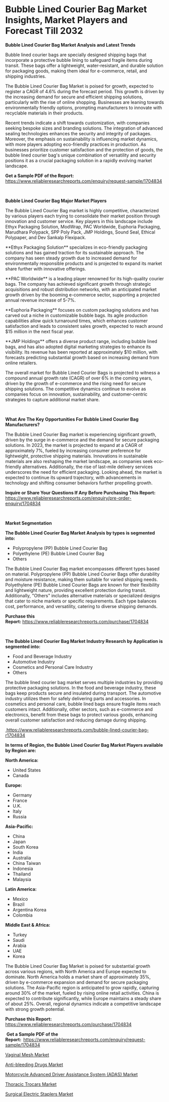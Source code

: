 <p><h1>Bubble Lined Courier Bag Market Insights, Market Players and Forecast Till 2032</h1></p><p><strong>Bubble Lined Courier Bag Market Analysis and Latest Trends</strong></p>
<p><p>Bubble lined courier bags are specially designed shipping bags that incorporate a protective bubble lining to safeguard fragile items during transit. These bags offer a lightweight, water-resistant, and durable solution for packaging goods, making them ideal for e-commerce, retail, and shipping industries.</p><p>The Bubble Lined Courier Bag Market is poised for growth, expected to register a CAGR of 4.6% during the forecast period. This growth is driven by the increasing demand for secure and efficient shipping solutions, particularly with the rise of online shopping. Businesses are leaning towards environmentally friendly options, prompting manufacturers to innovate with recyclable materials in their products.</p><p>Recent trends indicate a shift towards customization, with companies seeking bespoke sizes and branding solutions. The integration of advanced sealing technologies enhances the security and integrity of packages. Moreover, the emphasis on sustainability is influencing market dynamics, with more players adopting eco-friendly practices in production. As businesses prioritize customer satisfaction and the protection of goods, the bubble lined courier bag's unique combination of versatility and security positions it as a crucial packaging solution in a rapidly evolving market landscape.</p></p>
<p><strong>Get a Sample PDF of the Report:&nbsp;</strong> <a href="https://www.reliableresearchreports.com/enquiry/request-sample/1704834?utm_campaign=116&utm_medium=2&utm_source=Github&utm_content=ia&utm_term=09012025&utm_id=bubble-lined-courier-bag">https://www.reliableresearchreports.com/enquiry/request-sample/1704834</a></p>
<p>&nbsp;</p>
<p><strong>Bubble Lined Courier Bag Major Market Players</strong></p>
<p><p>The Bubble Lined Courier Bag market is highly competitive, characterized by various players each trying to consolidate their market position through innovation and customer service. Key players in this landscape include Ethyx Packaging Solution, ModWrap, PAC Worldwide, Euphoria Packaging, Marudhara Polypack, SPP Poly Pack, JMP Holdings, Sound Seal, Ethical Polypaper, and Dev Sankalp Flexipack.</p><p>**Ethyx Packaging Solution** specializes in eco-friendly packaging solutions and has gained traction for its sustainable approach. The company has seen steady growth due to increased demand for environmentally responsible products and is projected to expand its market share further with innovative offerings.</p><p>**PAC Worldwide** is a leading player renowned for its high-quality courier bags. The company has achieved significant growth through strategic acquisitions and robust distribution networks, with an anticipated market growth driven by the booming e-commerce sector, supporting a projected annual revenue increase of 5-7%.</p><p>**Euphoria Packaging** focuses on custom packaging solutions and has carved out a niche in customizable bubble bags. Its agile production capabilities allow quick turnaround times, which enhances customer satisfaction and leads to consistent sales growth, expected to reach around $15 million in the next fiscal year.</p><p>**JMP Holdings** offers a diverse product range, including bubble lined bags, and has also adopted digital marketing strategies to enhance its visibility. Its revenue has been reported at approximately $10 million, with forecasts predicting substantial growth based on increasing demand from online retailers.</p><p>The overall market for Bubble Lined Courier Bags is projected to witness a compound annual growth rate (CAGR) of over 6% in the coming years, driven by the growth of e-commerce and the rising need for secure shipping solutions. The competitive dynamics continue to evolve as companies focus on innovation, sustainability, and customer-centric strategies to capture additional market share.</p></p>
<p>&nbsp;</p>
<p><strong>What Are The Key Opportunities For Bubble Lined Courier Bag Manufacturers?</strong></p>
<p><p>The Bubble Lined Courier Bag market is experiencing significant growth, driven by the surge in e-commerce and the demand for secure packaging solutions. In 2023, the market is projected to expand at a CAGR of approximately 7%, fueled by increasing consumer preference for lightweight, protective shipping materials. Innovations in sustainable materials are also reshaping the market landscape, as companies seek eco-friendly alternatives. Additionally, the rise of last-mile delivery services underscores the need for efficient packaging. Looking ahead, the market is expected to continue its upward trajectory, with advancements in technology and shifting consumer behaviors further propelling growth.</p></p>
<p><strong>Inquire or Share Your Questions If Any Before Purchasing This Report:</strong> <a href="https://www.reliableresearchreports.com/enquiry/pre-order-enquiry/1704834?utm_campaign=116&utm_medium=2&utm_source=Github&utm_content=ia&utm_term=09012025&utm_id=bubble-lined-courier-bag">https://www.reliableresearchreports.com/enquiry/pre-order-enquiry/1704834</a></p>
<p>&nbsp;</p>
<p><strong>Market Segmentation</strong></p>
<p><strong>The Bubble Lined Courier Bag Market Analysis by types is segmented into:</strong></p>
<p><ul><li>Polypropylene (PP) Bubble Lined Courier Bag</li><li>Polyethylene (PE) Bubble Lined Courier Bag</li><li>Others</li></ul></p>
<p><p>The Bubble Lined Courier Bag market encompasses different types based on material. Polypropylene (PP) Bubble Lined Courier Bags offer durability and moisture resistance, making them suitable for varied shipping needs. Polyethylene (PE) Bubble Lined Courier Bags are known for their flexibility and lightweight nature, providing excellent protection during transit. Additionally, "Others" includes alternative materials or specialized designs that cater to niche markets or specific requirements. Each type balances cost, performance, and versatility, catering to diverse shipping demands.</p></p>
<p><strong>Purchase this Report:&nbsp;</strong><a href="https://www.reliableresearchreports.com/purchase/1704834?utm_campaign=116&utm_medium=2&utm_source=Github&utm_content=ia&utm_term=09012025&utm_id=bubble-lined-courier-bag">https://www.reliableresearchreports.com/purchase/1704834</a></p>
<p>&nbsp;</p>
<p><strong>The Bubble Lined Courier Bag Market Industry Research by Application is segmented into:</strong></p>
<p><ul><li>Food and Beverage Industry</li><li>Automotive Industry</li><li>Cosmetics and Personal Care Industry</li><li>Others</li></ul></p>
<p><p>The bubble lined courier bag market serves multiple industries by providing protective packaging solutions. In the food and beverage industry, these bags keep products secure and insulated during transport. The automotive industry utilizes them for safely delivering parts and accessories. In cosmetics and personal care, bubble lined bags ensure fragile items reach customers intact. Additionally, other sectors, such as e-commerce and electronics, benefit from these bags to protect various goods, enhancing overall customer satisfaction and reducing damage during shipping.</p></p>
<p><a href="https://www.reliableresearchreports.com/bubble-lined-courier-bag-r1704834?utm_campaign=116&utm_medium=2&utm_source=Github&utm_content=ia&utm_term=09012025&utm_id=bubble-lined-courier-bag">&nbsp;https://www.reliableresearchreports.com/bubble-lined-courier-bag-r1704834</a></p>
<p><strong>In terms of Region, the Bubble Lined Courier Bag Market Players available by Region are:</strong></p>
<p>
    <p> <strong> North America: </strong>
        <ul>
            <li>United States</li>
            <li>Canada</li>
        </ul>
        </p> 
    <p> <strong> Europe: </strong>
        <ul>
            <li>Germany</li>
            <li>France</li>
            <li>U.K.</li>
            <li>Italy</li>
            <li>Russia</li>
        </ul>
        </p> 
    <p> <strong> Asia-Pacific: </strong>
        <ul>
            <li>China</li>
            <li>Japan</li>
            <li>South Korea</li>
            <li>India</li>
            <li>Australia</li>
            <li>China Taiwan</li>
            <li>Indonesia</li>
            <li>Thailand</li>
            <li>Malaysia</li>
        </ul>
        </p> 
    <p> <strong> Latin America: </strong>
        <ul>
            <li>Mexico</li>
            <li>Brazil</li>
            <li>Argentina Korea</li>
            <li>Colombia</li>
        </ul>
        </p> 
    <p> <strong> Middle East & Africa: </strong>
        <ul>
            <li>Turkey</li>
            <li>Saudi</li>
            <li>Arabia</li>
            <li>UAE</li>
            <li>Korea</li>
        </ul>
    </p>
    </p>
<p><p>The Bubble Lined Courier Bag Market is poised for substantial growth across various regions, with North America and Europe expected to dominate. North America holds a market share of approximately 35%, driven by e-commerce expansion and demand for secure packaging solutions. The Asia-Pacific region is anticipated to grow rapidly, capturing around 30% of the market, fueled by rising online retail activities. China is expected to contribute significantly, while Europe maintains a steady share of about 25%. Overall, regional dynamics indicate a competitive landscape with strong growth potential.</p></p>
<p><strong>Purchase this Report: </strong><a href="https://www.reliableresearchreports.com/purchase/1704834?utm_campaign=116&utm_medium=2&utm_source=Github&utm_content=ia&utm_term=09012025&utm_id=bubble-lined-courier-bag">https://www.reliableresearchreports.com/purchase/1704834</a></p>
<p>&nbsp;<strong>Get a Sample PDF of the Report:&nbsp;&nbsp;</strong><a href="https://www.reliableresearchreports.com/enquiry/request-sample/1704834?utm_campaign=116&utm_medium=2&utm_source=Github&utm_content=ia&utm_term=09012025&utm_id=bubble-lined-courier-bag">https://www.reliableresearchreports.com/enquiry/request-sample/1704834</a></p>
<p><strong></strong></p>
<p><p><a href="https://github.com/lindaopodray/Market-Research-Report-List-1/blob/main/vaginal-mesh-market.md?utm_campaign=116&utm_medium=2&utm_source=Github&utm_content=ia&utm_term=09012025&utm_id=bubble-lined-courier-bag">Vaginal Mesh Market</a></p><p><a href="https://github.com/flnordan65e0/Market-Research-Report-List-1/blob/main/anti-bleeding-drugs-market.md?utm_campaign=116&utm_medium=2&utm_source=Github&utm_content=ia&utm_term=09012025&utm_id=bubble-lined-courier-bag">Anti-bleeding Drugs Market</a></p><p><a href="https://github.com/antonioc6hal/Market-Research-Report-List-1/blob/main/motorcycle-advanced-driver-assistance-system-adas-market.md?utm_campaign=116&utm_medium=2&utm_source=Github&utm_content=ia&utm_term=09012025&utm_id=bubble-lined-courier-bag">Motorcycle Advanced Driver Assistance System (ADAS) Market</a></p><p><a href="https://github.com/rodinayygacklezi/Market-Research-Report-List-1/blob/main/thoracic-trocars-market.md?utm_campaign=116&utm_medium=2&utm_source=Github&utm_content=ia&utm_term=09012025&utm_id=bubble-lined-courier-bag">Thoracic Trocars Market</a></p><p><a href="https://github.com/hammelximalschid/Market-Research-Report-List-1/blob/main/surgical-electric-staplers-market.md?utm_campaign=116&utm_medium=2&utm_source=Github&utm_content=ia&utm_term=09012025&utm_id=bubble-lined-courier-bag">Surgical Electric Staplers Market</a></p></p>